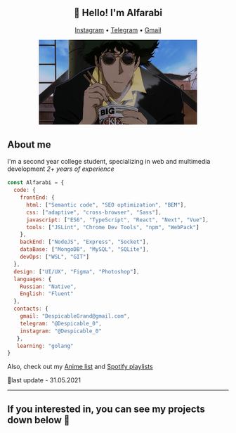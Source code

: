 <h2 align="center">🤖 Hello! I'm Alfarabi </h2> 
<p align="center">
  <a href="https://www.instagram.com/despicable_0/">Instagram</a> •
  <a href="https://t.me/Despicable_0">Telegram</a> •
  <a href="mailto:despicablegrand@gmail.com">Gmail</a>
</p> 

<p align="center">
  <img src="Bebop.gif" width="360" title="Cowboy">
</p>

## About me
I'm a second year college student, specializing in web and multimedia development
*2+ years of experience*

```js
const Alfarabi = {
  code: {
    frontEnd: {
      html: ["Semantic code", "SEO optimization", "BEM"],
      css: ["adaptive", "cross-browser", "Sass"],
      javascript: ["ES6", "TypeScript", "React", "Next", "Vue"],
      tools: ["JSLint", "Chrome Dev Tools", "npm", "WebPack"]
    },
    backEnd: ["NodeJS", "Express", "Socket"],
    dataBase: ["MongoDB", "MySQL", "SQLite"],
    devOps: ["WSL", "GIT"]
  },
  design: ["UI/UX", "Figma", "Photoshop"],
  languages: {
    Russian: "Native",
    English: "Fluent"
  },
  contacts: {
    gmail: "DespicableGrand@gmail.com",
    telegram: "@Despicable_0",
    instagram: "@Despicable_0"
   },
   learning: "golang"
}
```

Also, check out my [Anime list](https://yummyanime.club/users/id585219) and [Spotify playlists](https://open.spotify.com/user/cukziv71yqg6oqvtqak23s3mp?si=DTXuytkDSvqLD8Jq12lcvg)

🤔last update - 31.05.2021

------
##  If you interested in, you can see my projects down below 👀
